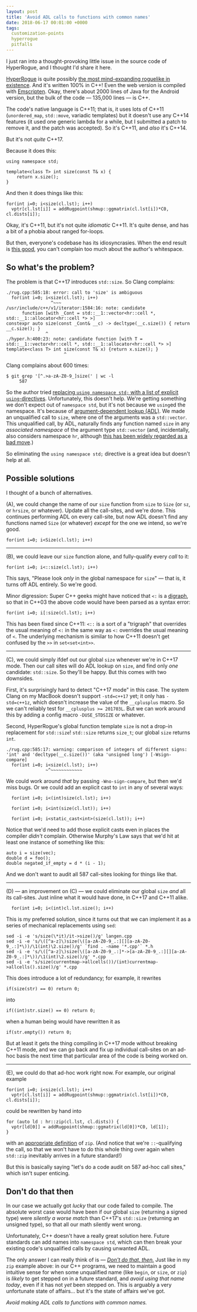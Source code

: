 ```yaml
---
layout: post
title: 'Avoid ADL calls to functions with common names'
date: 2018-06-17 00:01:00 +0000
tags:
  customization-points
  hyperrogue
  pitfalls
---
```


I just ran into a thought-provoking little issue in the source code of
HyperRogue, and I thought I'd share it here.

[HyperRogue](https://github.com/zenorogue/hyperrogue) is quite possibly [the
most mind-expanding roguelike in existence](https://web.archive.org/web/20171004073813/https://www.rockpapershotgun.com/2017/09/28/hyperrogue-non-euclidean-roguelike/).
And it's written 100% in C++! Even the web version is
compiled with [Emscripten](http://kripken.github.io/emscripten-site/docs/getting_started/Tutorial.html).
Okay, there's about 2000 lines of Java for the Android version, but the
bulk of the code — 135,000 lines — is C++.

The code's native language is C++11; that is, it uses lots of C++11 (`unordered_map`,
`std::move`, variadic templates) but it doesn't use any C++14 features (it used one
generic lambda for a while, but I submitted a patch to remove it, and the patch was
accepted). So it's C++11, and _also_ it's C++14.

But it's not _quite_ C++17.

Because it does this:

    using namespace std;

    template<class T> int size(const T& x) {
        return x.size();
    }

And then it does things like this:

    for(int i=0; i<size(cl.lst); i++)
      vptr[cl.lst[i]] = addRugpoint(shmup::ggmatrix(cl.lst[i])*C0, cl.dists[i]);

Okay, it's C++11, but it's not quite _idiomatic_ C++11. It's quite dense, and has a bit of a phobia
about ranged for-loops.

But then, everyone's codebase has its idiosyncrasies. When the end result
is [this good](https://www.youtube.com/watch?v=a7QO9sypSfM&t=5m29s), you can't complain too much
about the author's whitespace.


## So what's the problem?

The problem is that C++17 introduces `std::size`. So Clang complains:

    ./rug.cpp:585:18: error: call to 'size' is ambiguous
      for(int i=0; i<size(cl.lst); i++)
                     ^~~~
    /usr/include/c++/v1/iterator:1584:16: note: candidate
          function [with _Cont = std::__1::vector<hr::cell *, std::__1::allocator<hr::cell *> >]
    constexpr auto size(const _Cont& __c) -> decltype(__c.size()) { return __c.size(); }
                   ^
    ./hyper.h:400:23: note: candidate function [with T = std::__1::vector<hr::cell *, std::__1::allocator<hr::cell *> >]
    template<class T> int size(const T& x) {return x.size(); }
                          ^

Clang complains about 600 times:

    $ git grep '[^.>a-zA-Z0-9_]size(' | wc -l
         587

So the author tried [replacing `using namespace std;` with a list of explicit `using`-directives](https://github.com/zenorogue/hyperrogue/commit/d3200253db6866ed278540e136a7464e14c1d11a).
Unfortunately, this doesn't help. We're getting something we don't expect out of `namespace std`,
but it's not because we `using`ed the namespace. It's because of [argument-dependent lookup (ADL)](https://en.cppreference.com/w/cpp/language/adl).
We made an unqualified call to `size`, where one of the arguments was a `std::vector`. This unqualified call,
by ADL, naturally finds any function named `size` in any *associated namespace* of the argument type
`std::vector` (and, incidentally, also considers namespace `hr`, although
[this has been widely regarded as a bad move](http://www.open-std.org/jtc1/sc22/wg21/docs/papers/2018/p0934r0.pdf).)

So eliminating the `using namespace std;` directive is a great idea but doesn't help at all.


## Possible solutions

I thought of a bunch of alternatives.

(A), we could change the name of our `size` function from `size` to `Size` (or `sz`, or `hrsize`, or whatever).
Update all the call-sites, and we're done. This continues performing ADL on every call-site, but now ADL
doesn't find any functions named `Size` (or whatever) *except* for the one we intend, so we're good.

    for(int i=0; i<Size(cl.lst); i++)

----

(B), we could leave our `size` function alone, and fully-qualify every *call* to it:

    for(int i=0; i<::size(cl.lst); i++)

This says, "Please look *only* in the global namespace for `size`" — that is, it turns off ADL entirely.
So we're good.

Minor digression: Super C++ geeks might have noticed that `<:` is a [digraph](http://en.cppreference.com/w/cpp/language/operator_alternative),
so that in C++03 the above code would have been parsed as a syntax error:

    for(int i=0; i[:size(cl.lst); i++)

This has been fixed since C++11: `<::` is a sort of a "trigraph" that overrides the usual meaning
of `<:` in the same way as `<:` overrides the usual meaning of `<`. The underlying mechanism is similar
to how C++11 doesn't get confused by the `>>` in `set<set<int>>`.

----

(C), we could simply ifdef out our global `size` whenever we're in C++17 mode. Then our call sites will
do ADL lookup on `size`, and find only *one* candidate: `std::size`. So they'll be happy. But this
comes with two downsides.

First, it's surprisingly hard to detect "C++17 mode" in this case. The system Clang on my MacBook
doesn't support `-std=c++17` yet; it only has `-std=c++1z`, which doesn't increase the value of
the `__cplusplus` macro. So we can't reliably test for `__cplusplus >= 201703L`. But we can work around
this by adding a config macro <span style="white-space: nowrap;">`-DUSE_STDSIZE`</span> or whatever.

Second, HyperRogue's global function template `size` is not a drop-in replacement for `std::size`!
`std::size` returns `size_t`; our global `size` returns `int`.

    ./rug.cpp:585:17: warning: comparison of integers of different signs: 'int' and 'decltype(__c.size())' (aka 'unsigned long') [-Wsign-compare]
      for(int i=0; i<size(cl.lst); i++)
                   ~^~~~~~~~~~~~~

We could work around *that* by passing `-Wno-sign-compare`, but then we'd miss bugs.
Or we could add an explicit cast to `int` in any of several ways:

      for(int i=0; i<(int)size(cl.lst); i++)

      for(int i=0; i<int(size(cl.lst)); i++)

      for(int i=0; i<static_cast<int>(size(cl.lst)); i++)

Notice that we'd need to add those explicit casts even in places the compiler *didn't* complain.
Otherwise Murphy's Law says that we'd hit at least one instance of something like this:

    auto i = size(vec);
    double d = foo();
    double negated_if_empty = d * (i - 1);

And we don't want to audit all 587 call-sites looking for things like that.

----

(D) — an improvement on (C) — we could eliminate our global `size` *and* all its call-sites.
Just inline what it would have done, in C++17 and C++11 alike.

      for(int i=0; i<(int)cl.lst.size(); i++)

This is my preferred solution, since it turns out that we can implement it as a series of
mechanical replacements using `sed`:

    sed -i -e 's/size(\*it)/it->size()/g' langen.cpp
    sed -i -e 's/\([^a-z]\)size(\([a-zA-Z0-9_.:][][a-zA-Z0-9_.:]*\))/\1(int)\2.size()/g' `find . -name '*.cpp'` *.h
    sed -i -e 's/\([^a-z]\)size(\([a-zA-Z0-9_.:]*->[a-zA-Z0-9_.:][][a-zA-Z0-9_.:]*\))/\1(int)\2.size()/g' *.cpp
    sed -i -e 's/size(currentmap->allcells())/(int)currentmap->allcells().size()/g' *.cpp

This does introduce a lot of redundancy; for example, it rewrites

    if(size(str) == 0) return 0;

into

    if((int)str.size() == 0) return 0;

when a human being would have rewritten it as

    if(str.empty()) return 0;

But at least it gets the thing compiling in C++17 mode without breaking C++11 mode, and
we can go back and fix up individual call-sites on an ad-hoc basis the next time that particular
area of the code is being worked on.

----

(E), we could do that ad-hoc work right now. For example, our original example

    for(int i=0; i<size(cl.lst); i++)
      vptr[cl.lst[i]] = addRugpoint(shmup::ggmatrix(cl.lst[i])*C0, cl.dists[i]);

could be rewritten by hand into

    for (auto ld : hr::zip(cl.lst, cl.dists)) {
      vptr[ld[0]] = addRugpoint(shmup::ggmatrix(ld[0])*C0, ld[1]);
    }

with an [appropriate definition](https://stackoverflow.com/questions/8511035/sequence-zip-function-for-c11)
of `zip`. (And notice that we're `::`-qualifying the call, so that we won't have to
do this whole thing over again when `std::zip` inevitably arrives in a future standard!)

But this is basically saying "let's do a code audit on 587 ad-hoc call sites," which
isn't super enticing.


## Don't do that then

In our case we actually got *lucky* that our code failed to compile.
The absolute worst case would have been if our global `size` (returning a signed type)
were *silently a worse match* than C++17's `std::size` (returning an unsigned type),
so that all our math silently went wrong.

Unfortunately, C++ doesn't have a really great solution here. Future standards can add
names into `namespace std`, which can then break your existing code's unqualified calls
by causing unwanted ADL.

The only answer I can really think of is — [*Don't do that, then.*](https://www.youtube.com/watch?v=ri3aL8At44I&t=1m25s)
Just like in my `zip` example above: in our C++ programs, we need to maintain a good
intuitive sense for when some unqualified name (like `begin`, or `size`, or `zip`)
is *likely* to get stepped on in a future standard, and *avoid using that name today*,
even if it has not *yet* been stepped on.
This is arguably a very unfortunate state of affairs... but it's the state of affairs
we've got.

*Avoid making ADL calls to functions with common names.*
